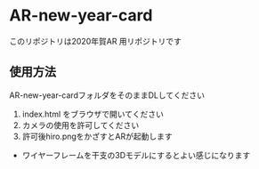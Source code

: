 # AR-new-year-card
このリポジトリは2020年賀AR 用リポジトリです 
## 使用方法
AR-new-year-cardフォルダをそのままDLしてください
1. index.html をブラウザで開いてください
1. カメラの使用を許可してください
1. 許可後hiro.pngをかざすとARが起動します
* ワイヤーフレームを干支の3Dモデルにするとよい感じになります
